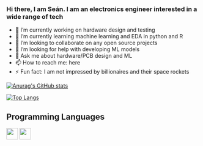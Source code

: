 ### Hi there, I am Seán. I am an electronics engineer interested in a wide range of tech

- 🔭 I’m currently working on hardware design and testing
- 🌱 I’m currently learning machine learning and EDA in python and R
- 👯 I’m looking to collaborate on any open source projects
- 🤔 I’m looking for help with developing ML models
- 💬 Ask me about hardware/PCB design and ML
- 📫 How to reach me: here
- ⚡ Fun fact: I am not impressed by billionaires and their space rockets

[![Anurag's GitHub stats](https://github-readme-stats.vercel.app/api?username=ofithcheallaigh)](https://github.com/anuraghazra/github-readme-stats)

[![Top Langs](https://github-readme-stats.vercel.app/api/top-langs/?username=anuraghazra&layout=compact)](https://github.com/anuraghazra/github-readme-stats)

## Programming Languages
<img src = 'https://github.com/MarikIshtar007/MarikIshtar007/blob/master/images/c-original.svg' width='30'/> <img src = 'https://github.com/MarikIshtar007/MarikIshtar007/blob/master/images/python2.png' height='30'/> 

<!--
👋
-->

